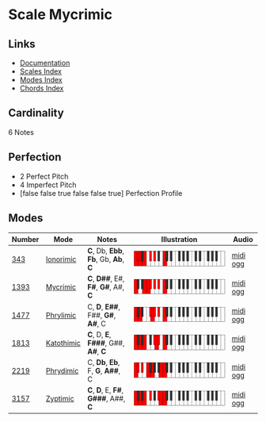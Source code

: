 # Scale Mycrimic

## Links

- [Documentation](index.md)
- [Scales Index](Scales.md)
- [Modes Index](Modes.md)
- [Chords Index](Chords.md)

## Cardinality

6 Notes

## Perfection

- 2 Perfect Pitch
- 4 Imperfect Pitch
- [false false true false false true] Perfection Profile

## Modes

| Number | Mode | Notes | Illustration | Audio |
|--------|------|-------|--------------|-------|
| [343](https://ianring.com/musictheory/scales/343) | [Ionorimic](ModeIonorimic.md) | **C**, Db, **Ebb**, **Fb**, Gb, **Ab**, **C** | ![CNaturalIonorimic](ModeCNaturalIonorimic.png) | [midi](ModeCNaturalIonorimic.mid) [ogg](ModeCNaturalIonorimic.ogg) | 
| [1393](https://ianring.com/musictheory/scales/1393) | [Mycrimic](ModeMycrimic.md) | **C**, **D##**, E#, **F#**, **G#**, A#, **C** | ![CNaturalMycrimic](ModeCNaturalMycrimic.png) | [midi](ModeCNaturalMycrimic.mid) [ogg](ModeCNaturalMycrimic.ogg) | 
| [1477](https://ianring.com/musictheory/scales/1477) | [Phrylimic](ModePhrylimic.md) | C, **D**, **E##**, F##, **G#**, **A#**, C | ![CNaturalPhrylimic](ModeCNaturalPhrylimic.png) | [midi](ModeCNaturalPhrylimic.mid) [ogg](ModeCNaturalPhrylimic.ogg) | 
| [1813](https://ianring.com/musictheory/scales/1813) | [Katothimic](ModeKatothimic.md) | **C**, D, **E**, **F###**, G##, **A#**, **C** | ![CNaturalKatothimic](ModeCNaturalKatothimic.png) | [midi](ModeCNaturalKatothimic.mid) [ogg](ModeCNaturalKatothimic.ogg) | 
| [2219](https://ianring.com/musictheory/scales/2219) | [Phrydimic](ModePhrydimic.md) | C, **Db**, **Eb**, F, **G**, **A##**, C | ![CNaturalPhrydimic](ModeCNaturalPhrydimic.png) | [midi](ModeCNaturalPhrydimic.mid) [ogg](ModeCNaturalPhrydimic.ogg) | 
| [3157](https://ianring.com/musictheory/scales/3157) | [Zyptimic](ModeZyptimic.md) | **C**, **D**, E, **F#**, **G###**, A##, **C** | ![CNaturalZyptimic](ModeCNaturalZyptimic.png) | [midi](ModeCNaturalZyptimic.mid) [ogg](ModeCNaturalZyptimic.ogg) | 
